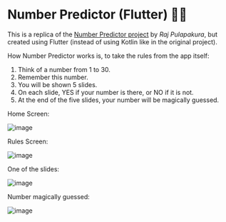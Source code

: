 # Number Predictor (Flutter) 💯💯

This is a replica of the [Number Predictor project](https://github.com/raj-pulapakura/Number-Predictor) by *Raj Pulapakura*, but created using Flutter (instead of using Kotlin like in the original project).

How Number Predictor works is, to take the rules from the app itself: 

1. Think of a number from 1 to 30.
2. Remember this number.
3. You will be shown 5 slides.
4. On each slide,  YES if your number is there, or NO if it is not.
5. At the end of the five slides, your number will be magically guessed.

Home Screen:

![image](https://github.com/ProTechZ/Number-Predictor-Flutter/assets/96871120/0261c24a-c164-43d7-a1ce-7fc67bd4f0b7)


Rules Screen:

![image](https://github.com/ProTechZ/Number-Predictor-Flutter/assets/96871120/d1246e5f-5264-4094-b82f-5e3cf40ce8e1)


One of the slides:

![image](https://github.com/ProTechZ/Number-Predictor-Flutter/assets/96871120/9e45ff9f-64ac-448e-85cd-303a33cdb523)


Number magically guessed:

![image](https://github.com/ProTechZ/Number-Predictor-Flutter/assets/96871120/7fa56e0f-f012-473b-8f20-53f663641e1d)
